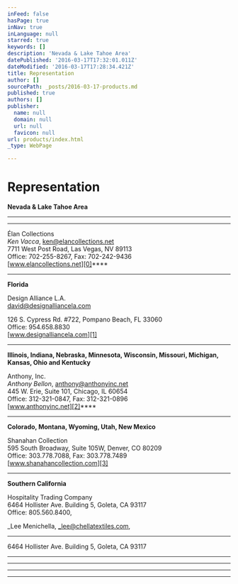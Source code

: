 ```yaml
---
inFeed: false
hasPage: true
inNav: true
inLanguage: null
starred: true
keywords: []
description: 'Nevada & Lake Tahoe Area'
datePublished: '2016-03-17T17:32:01.011Z'
dateModified: '2016-03-17T17:28:34.421Z'
title: Representation
author: []
sourcePath: _posts/2016-03-17-products.md
published: true
authors: []
publisher:
  name: null
  domain: null
  url: null
  favicon: null
url: products/index.html
_type: WebPage

---
```

# Representation

**Nevada & Lake Tahoe Area**

****

****

Élan Collections  
_Ken Vacca_, ken@elancollections.net  
7711 West Post Road, Las Vegas, NV 89113  
Office: 702-255-8267, Fax: 702-242-9436  
[www.elancollections.net][0]****

****

**Florida**

Design Alliance L.A.  
david@designalliancela.com
  
126 S. Cypress Rd. \#722, 
Pompano Beach, FL 33060  
Office: 954.658.8830  
[www.designalliancela.com][1]

****

**Illinois, Indiana, Nebraska, Minnesota, Wisconsin, Missouri, Michigan, Kansas, Ohio and Kentucky**

Anthony, Inc.  
_Anthony Bellon_, anthony@anthonyinc.net  
445 W. Erie, Suite 101, Chicago, IL 60654  
Office: 312-321-0847, Fax: 312-321-0896  
[www.anthonyinc.net][2]****

****

**Colorado, Montana, Wyoming, Utah, New Mexico**

Shanahan Collection  
595 South Broadway, Suite 105W, Denver, CO 80209  
Office: 303.778.7088, Fax: 303.778.7489  
[www.shanahancollection.com][3]

****

**Southern California**

Hospitality Trading Company  
6464 Hollister Ave. Building 5, Goleta, CA 93117  
Office: 805.560.8400, 

_Lee Menichella, _lee@chellatextiles.com,   
****

6464 Hollister Ave. Building 5, Goleta, CA 93117

****

********

****

****

[0]: www.elancollections.net
[1]: www.designalliancela.com/placeswego.html
[2]: www.anthonyinc.net
[3]: www.shanahancollection.com